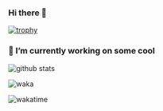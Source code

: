 ### Hi there 👋

[![trophy](https://github-profile-trophy.vercel.app/?username=slpkbt)](https://github.com/ryo-ma/github-profile-trophy)

### 🔭 I’m currently working on some cool

![github stats](https://github-readme-stats.vercel.app/api?username=slpkbt&show_icons=true&count_private=true&bg_color=45,F50E55,3D24F8&title_color=fff&text_color=fff&icon_color=fff&border_radius=10&hide_border=true "Get your lustful cursor away from me!")

![waka](https://wakatime.com/badge/user/1e017742-8008-480a-9947-51b1f53669c9.svg)

![wakatime](https://github-readme-stats.vercel.app/api/wakatime?username=slpkbt&hide_border=true&bg_color=00000000&text_color=888)
